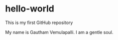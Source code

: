 # hello-world
This is my first GitHub repository

My name is Gautham Vemulapalli.  I am a gentle soul.
